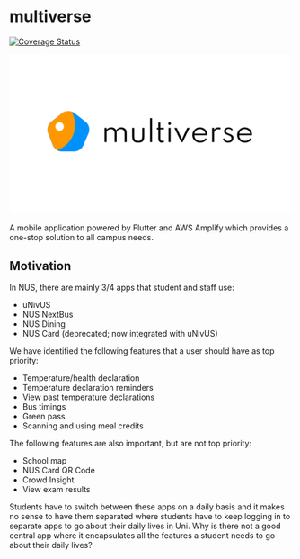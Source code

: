 # multiverse

[![Coverage Status](https://coveralls.io/repos/github/wlren/multiverse/badge.svg?branch=main)](https://coveralls.io/github/wlren/multiverse?branch=main)

![multiverse banner](banner.png)

A mobile application powered by Flutter and AWS Amplify which provides a
one-stop solution to all campus needs.

## Motivation
In NUS, there are mainly 3/4 apps that student and staff use:
- uNivUS
- NUS NextBus
- NUS Dining
- NUS Card (deprecated; now integrated with uNivUS)

We have identified the following features that a user should have as top  
priority:
- Temperature/health declaration
- Temperature declaration reminders
- View past temperature declarations
- Bus timings
- Green pass
- Scanning and using meal credits

The following features are also important, but are not top priority:
- School map
- NUS Card QR Code
- Crowd Insight
- View exam results

Students have to switch between these apps on a daily basis and it makes
no sense to have them separated where students have to keep logging in
to separate apps to go about their daily lives in Uni. Why is there not
a good central app where it encapsulates all the features a student
needs to go about their daily lives?
